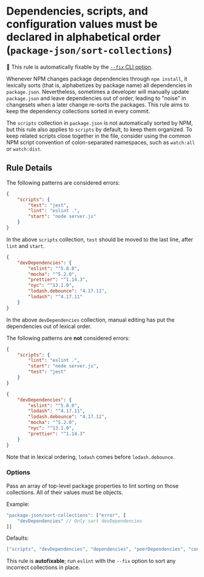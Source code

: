 # Dependencies, scripts, and configuration values must be declared in alphabetical order (`package-json/sort-collections`)

🔧 This rule is automatically fixable by the [`--fix` CLI option](https://eslint.org/docs/latest/user-guide/command-line-interface#--fix).

<!-- end auto-generated rule header -->

Whenever NPM changes package dependencies through `npm install`, it lexically sorts (that is, alphabetizes by package name) all dependencies in `package.json`. Nevertheless, sometimes a developer will manually update `package.json` and leave dependencies out of order, leading to "noise" in changesets when a later change re-sorts the packages. This rule aims to keep the dependency collections sorted in every commit.

The `scripts` collection in `package.json` is not automatically sorted by NPM, but this rule also applies to `scripts` by default, to keep them organized. To keep related scripts close together in the file, consider using the common NPM script convention of colon-separated namespaces, such as `watch:all` or `watch:dist`.

## Rule Details

The following patterns are considered errors:

```json
{
    "scripts": {
        "test": "jest",
        "lint": "eslint .",
        "start": "node server.js"
    }
}
```

In the above `scripts` collection, `test` should be moved to the last line, after `lint` and `start`.

```json
{
    "devDependencies": {
        "eslint": "^5.8.0",
        "mocha": "^5.2.0",
        "prettier": "^1.14.3",
        "nyc": "^13.1.0",
        "lodash.debounce": "4.17.11",
        "lodash": "^4.17.11"
    }
}
```

In the above `devDependencies` collection, manual editing has put the dependencies out of lexical order.

The following patterns are **not** considered errors:

```json
{
    "scripts": {
        "lint": "eslint .",
        "start": "node server.js",
        "test": "jest"
    }
}
```

```json
{
    "devDependencies": {
        "eslint": "^5.8.0",
        "lodash": "^4.17.11",
        "lodash.debounce": "4.17.11",
        "mocha": "^5.2.0",
        "nyc": "^13.1.0",
        "prettier": "^1.14.3"
    }
}
```

Note that in lexical ordering, `lodash` comes before `lodash.debounce`.

### Options

Pass an array of top-level package properties to lint sorting on those collections. All of their values must be objects.

Example:

```js
"package-json/sort-collections": ["error", [
    "devDependencies" // Only sort devDependencies
]]
```

Defaults:

```json
["scripts", "devDependencies", "dependencies", "peerDependencies", "config"]
```

This rule is **autofixable**; run `eslint` with the `--fix` option to sort any incorrect collections in place.
